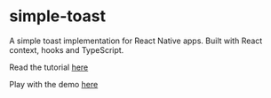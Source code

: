 # simple-toast

A simple toast implementation for React Native apps. Built with React context, hooks and TypeScript.

Read the tutorial [here](https://medium.com/@ghertault/creating-a-simple-toast-module-for-your-react-native-app-using-context-hooks-and-typescript-b3237d5e4fc4)

Play with the demo [here](https://snack.expo.io/@ghertault/simple-toast)
